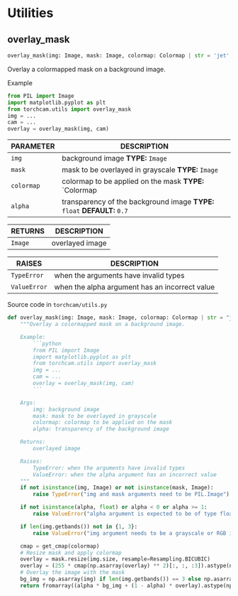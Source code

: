 # Utilities

## overlay_mask

```python
overlay_mask(img: Image, mask: Image, colormap: Colormap | str = 'jet', alpha: float = 0.7) -> Image
```

Overlay a colormapped mask on a background image.

Example

```python
from PIL import Image
import matplotlib.pyplot as plt
from torchcam.utils import overlay_mask
img = ...
cam = ...
overlay = overlay_mask(img, cam)
```

| PARAMETER  | DESCRIPTION                                                               |
| ---------- | ------------------------------------------------------------------------- |
| `img`      | background image **TYPE:** `Image`                                        |
| `mask`     | mask to be overlayed in grayscale **TYPE:** `Image`                       |
| `colormap` | colormap to be applied on the mask **TYPE:** \`Colormap                   |
| `alpha`    | transparency of the background image **TYPE:** `float` **DEFAULT:** `0.7` |

| RETURNS | DESCRIPTION     |
| ------- | --------------- |
| `Image` | overlayed image |

| RAISES       | DESCRIPTION                                    |
| ------------ | ---------------------------------------------- |
| `TypeError`  | when the arguments have invalid types          |
| `ValueError` | when the alpha argument has an incorrect value |

Source code in `torchcam/utils.py`

````python
def overlay_mask(img: Image, mask: Image, colormap: Colormap | str = "jet", alpha: float = 0.7) -> Image:
    """Overlay a colormapped mask on a background image.

    Example:
        ```python
        from PIL import Image
        import matplotlib.pyplot as plt
        from torchcam.utils import overlay_mask
        img = ...
        cam = ...
        overlay = overlay_mask(img, cam)
        ```

    Args:
        img: background image
        mask: mask to be overlayed in grayscale
        colormap: colormap to be applied on the mask
        alpha: transparency of the background image

    Returns:
        overlayed image

    Raises:
        TypeError: when the arguments have invalid types
        ValueError: when the alpha argument has an incorrect value
    """
    if not isinstance(img, Image) or not isinstance(mask, Image):
        raise TypeError("img and mask arguments need to be PIL.Image")

    if not isinstance(alpha, float) or alpha < 0 or alpha >= 1:
        raise ValueError("alpha argument is expected to be of type float between 0 and 1")

    if len(img.getbands()) not in {1, 3}:
        raise ValueError("img argument needs to be a grayscale or RGB image")

    cmap = get_cmap(colormap)
    # Resize mask and apply colormap
    overlay = mask.resize(img.size, resample=Resampling.BICUBIC)
    overlay = (255 * cmap(np.asarray(overlay) ** 2)[:, :, :3]).astype(np.uint8)
    # Overlay the image with the mask
    bg_img = np.asarray(img) if len(img.getbands()) == 3 else np.asarray(img)[..., np.newaxis].repeat(3, axis=-1)
    return fromarray((alpha * bg_img + (1 - alpha) * overlay).astype(np.uint8))
````
